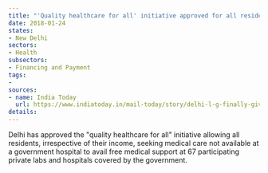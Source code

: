 ```yaml
---
title: "'Quality healthcare for all' initiative approved for all residents seeking medical care not at hospital to have free access"
date: 2018-01-24
states:
- New Delhi
sectors:
- Health
subsectors:
- Financing and Payment
tags:
- 
sources:
- name: India Today
  url: https://www.indiatoday.in/mail-today/story/delhi-l-g-finally-gives-nod-to-kejriwal-s-quality-healthcare-for-all-plan-1147377-2018-01-17
details:
---
```


Delhi has approved the "quality healthcare for all" initiative allowing all residents, irrespective of their income, seeking medical care not available at a government hospital to avail free medical support at 67 participating private labs and hospitals covered by the government.
